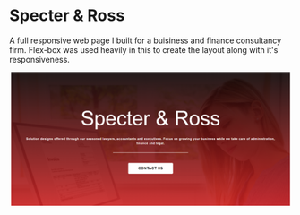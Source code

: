 # Specter & Ross

A full responsive web page I built for a buisiness and finance consultancy firm. Flex-box was used heavily in this to create the layout along with it's responsiveness.

![Specter & Ross Homepage](specter-ross-view-1.png?raw=true)
